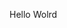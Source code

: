 Hello Wolrd



































































































































































































































































































































































































































































































































































































































































































































































































































































































































































































































































































































































































































































































































































































































































































































































































































































































































































































































































































































